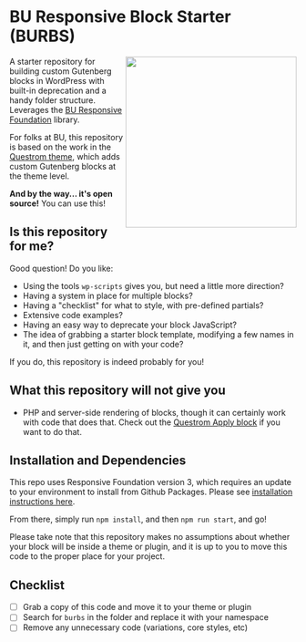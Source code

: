 # BU Responsive Block Starter (BURBS)

<img align="right" width="300" src="https://user-images.githubusercontent.com/1828613/112646259-ad712000-8e1d-11eb-90c5-f1d9e3f7a87c.jpg">

A starter repository for building custom Gutenberg blocks in WordPress with built-in deprecation and a handy folder structure. Leverages the [BU Responsive Foundation](https://github.com/bu-ist/responsive-foundation) library.

For folks at BU, this repository is based on the work in the [Questrom theme](https://github.com/bu-ist/r-questrom/tree/develop/blocks), which adds custom Gutenberg blocks at the theme level.

**And by the way... it's open source!** You can use this!

## Is this repository for me?

Good question! Do you like:

- Using the tools `wp-scripts` gives you, but need a little more direction?
- Having a system in place for multiple blocks?
- Having a "checklist" for what to style, with pre-defined partials?
- Extensive code examples?
- Having an easy way to deprecate your block JavaScript?
- The idea of grabbing a starter block template, modifying a few names in it, and then just getting on with your code?

If you do, this repository is indeed probably for you!

## What this repository will not give you 

- PHP and server-side rendering of blocks, though it can certainly work with code that does that. Check out the [Questrom Apply block](https://github.com/bu-ist/r-questrom/tree/develop/blocks/src/apply-block) if you want to do that.

## Installation and Dependencies

This repo uses Responsive Foundation version 3, which requires an update to your environment
to install from Github Packages. Please see [installation instructions here](https://github.com/bu-ist/responsive-foundation#installation).

From there, simply run `npm install`, and then `npm run start`, and go!

Please take note that this repository makes no assumptions about whether your
block will be inside a theme or plugin, and it is up to you to move this code 
to the proper place for your project.

## Checklist

- [ ] Grab a copy of this code and move it to your theme or plugin
- [ ] Search for `burbs` in the folder and replace it with your namespace
- [ ] Remove any unnecessary code (variations, core styles, etc)
